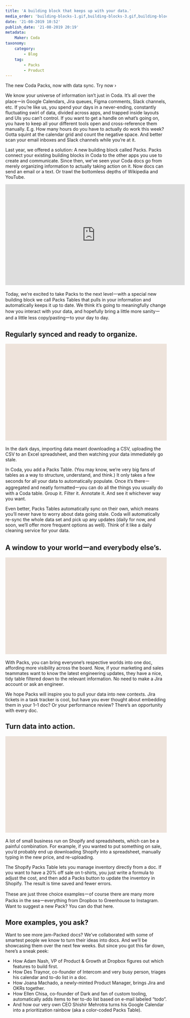 ```yaml
---
title: 'A building block that keeps up with your data.'
media_order: 'building-blocks-1.gif,building-blocks-3.gif,building-blocks-2.gif,building-blocks.png'
date: '21-08-2019 10:52'
publish_date: '21-08-2019 20:19'
metadata:
    Maker: Coda
taxonomy:
    category:
        - Blog
    tag:
        - Packs
        - Product
---
```


The new Coda Packs, now with data sync. Try now ›

We know your universe of information isn’t just in Coda. It’s all over the placeーin Google Calendars, Jira queues, Figma comments, Slack channels, etc. If you’re like us, you spend your days in a never-ending, constantly fluctuating swirl of data, divided across apps, and trapped inside layouts and UIs you can’t control. If you want to get a handle on what’s going on, you have to keep all your different tools open and cross-reference them manually. E.g. How many hours do you have to actually do work this week? Gotta squint at the calendar grid and count the negative space. And better scan your email inboxes and Slack channels while you’re at it.

Last year, we offered a solution: A new building block called Packs. Packs connect your existing building blocks in Coda to the other apps you use to create and communicate. Since then, we’ve seen your Coda docs go from merely organizing information to actually taking action on it. Now docs can send an email or a text. Or trawl the bottomless depths of Wikipedia and YouTube.

<iframe width="560" height="315" src="https://www.youtube.com/embed/Kl2FkkQ-W4I" frameborder="0" allow="accelerometer; autoplay; encrypted-media; gyroscope; picture-in-picture" allowfullscreen></iframe>

Today, we’re excited to take Packs to the next levelーwith a special new building block we call Packs Tables that pulls in your information and automatically keeps it up to date. We think it’s going to meaningfully change how you interact with your data, and hopefully bring a little more sanityーand a little less copy/pastingーto your day to day.

## Regularly synced and ready to organize.

![](building-blocks-1.gif)

In the dark days, importing data meant downloading a CSV, uploading the CSV to an Excel spreadsheet, and then watching your data immediately go stale.

In Coda, you add a Packs Table. (You may know, we’re very big fans of tables as a way to structure, understand, and think.) It only takes a few seconds for all your data to automatically populate. Once it’s thereーaggregated and neatly formattedーyou can do all the things you usually do with a Coda table. Group it. Filter it. Annotate it. And see it whichever way you want.

Even better, Packs Tables automatically sync on their own, which means you’ll never have to worry about data going stale. Coda will automatically re-sync the whole data set and pick up any updates (daily for now, and soon, we’ll offer more frequent options as well).
Think of it like a daily cleaning service for your data.

## A window to your worldーand everybody else’s.

![](building-blocks-2.gif)

With Packs, you can bring everyone’s respective worlds into one doc, affording more visibility across the board. Now, if your marketing and sales teammates want to know the latest engineering updates, they have a nice, tidy table filtered down to the relevant information. No need to make a Jira account or ask an engineer.

We hope Packs will inspire you to pull your data into new contexts. Jira tickets in a task tracker is cool, but have you ever thought about embedding them in your 1–1 doc? Or your performance review? There’s an opportunity with every doc.

## Turn data into action.

![](building-blocks-3.gif)

A lot of small business run on Shopify and spreadsheets, which can be a painful combination. For example, if you wanted to put something on sale, you’d probably end up downloading Shopify into a spreadsheet, manually typing in the new price, and re-uploading.

The Shopify Packs Table lets you manage inventory directly from a doc. If you want to have a 20% off sale on t-shirts, you just write a formula to adjust the cost, and then add a Packs button to update the inventory in Shopify. The result is time saved and fewer errors.

These are just three choice examplesーof course there are many more Packs in the seaーeverything from Dropbox to Greenhouse to Instagram. Want to suggest a new Pack? You can do that here.

## More examples, you ask?

Want to see more jam-Packed docs? We’ve collaborated with some of smartest people we know to turn their ideas into docs. And we’ll be showcasing them over the next few weeks. But since you got this far down, here’s a sneak peek:

- How Adam Nash, VP of Product & Growth at Dropbox figures out which features to build first.
- How Des Traynor, co-founder of Intercom and very busy person, triages his calendar and to-do list in a doc.
- How Joana Machado, a newly-minted Product Manager, brings Jira and OKRs together.
- How Ellen Chisa, co-founder of Dark and fan of custom tooling, automatically adds items to her to-do list based on e-mail labeled “todo”.
- And how our very own CEO Shishir Mehrotra turns his Google Calendar into a prioritization rainbow (aka a color-coded Packs Table).
